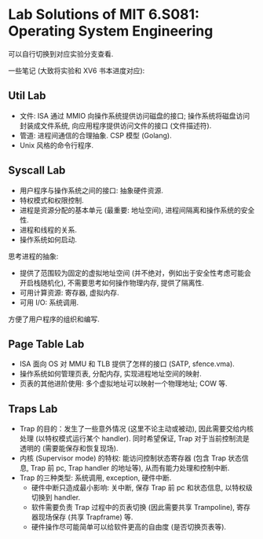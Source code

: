 # Lab Solutions of MIT 6.S081: Operating System Engineering

可以自行切换到对应实验分支查看.

一些笔记 (大致将实验和 XV6 书本进度对应):

## Util Lab

- 文件: ISA 通过 MMIO 向操作系统提供访问磁盘的接口; 操作系统将磁盘访问封装成文件系统, 向应用程序提供访问文件的接口 (文件描述符).
- 管道: 进程间通信的合理抽象. CSP 模型 (Golang).
- Unix 风格的命令行程序.

## Syscall Lab

- 用户程序与操作系统之间的接口: 抽象硬件资源.
- 特权模式和权限控制.
- 进程是资源分配的基本单元 (最重要: 地址空间), 进程间隔离和操作系统的安全性.
- 进程和线程的关系.
- 操作系统如何启动.

思考进程的抽象:

- 提供了范围较为固定的虚拟地址空间 (并不绝对，例如出于安全性考虑可能会开启栈随机化), 不需要思考如何操作物理内存, 提供了隔离性.
- 可用计算资源: 寄存器, 虚拟内存.
- 可用 I/O: 系统调用.

方便了用户程序的组织和编写.

## Page Table Lab

- ISA 面向 OS 对 MMU 和 TLB 提供了怎样的接口 (SATP, sfence.vma).
- 操作系统如何管理页表, 分配内存, 实现进程地址空间的映射.
- 页表的其他进阶使用: 多个虚拟地址可以映射一个物理地址; COW 等.

## Traps Lab

- Trap 的目的：发生了一些意外情况 (这里不论主动或被动), 因此需要交给内核处理 (以特权模式运行某个 handler). 同时希望保证, Trap 对于当前控制流是透明的 (需要能保存和恢复现场).
- 内核 (Supervisor mode) 的特权: 能访问控制状态寄存器 (包含 Trap 状态信息, Trap 前 pc, Trap handler 的地址等), 从而有能力处理和控制中断.
- Trap 的三种类型: 系统调用, exception, 硬件中断.
  - 硬件中断只造成最小影响: 关中断, 保存 Trap 前 pc 和状态信息, 以特权级切换到 handler.
  - 软件需要负责 Trap 过程中的页表切换 (因此需要共享 Trampoline), 寄存器现场保存 (共享 Trapframe) 等.
  - 硬件操作尽可能简单可以给软件更高的自由度 (是否切换页表等).
